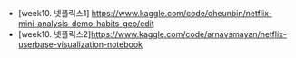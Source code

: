 * [week10. 넷플릭스1] https://www.kaggle.com/code/oheunbin/netflix-mini-analysis-demo-habits-geo/edit
* [week10. 넷플릭스2]https://www.kaggle.com/code/arnavsmayan/netflix-userbase-visualization-notebook
